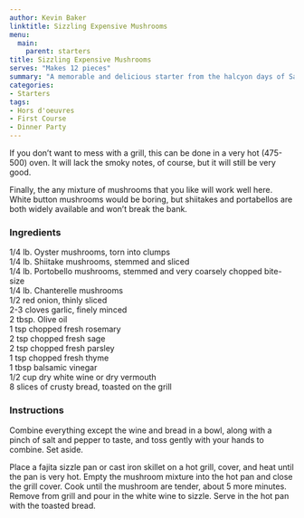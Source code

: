 ```yaml
---
author: Kevin Baker
linktitle: Sizzling Expensive Mushrooms
menu:
  main:
    parent: starters
title: Sizzling Expensive Mushrooms
serves: "Makes 12 pieces"
summary: "A memorable and delicious starter from the halcyon days of San Antonio’s Restaurant Biga. Yes, it said “expensive mushrooms” on the menu - as I suppose they were in the mid-90s! "
categories:
- Starters
tags: 
- Hors d'oeuvres 
- First Course
- Dinner Party
---
```

If you don’t want to mess with a grill, this can be done in a very hot (475-500) oven. It will lack the smoky notes, of course, but it will still be very good.

Finally, the any mixture of mushrooms that you like will work well here. White button mushrooms would be boring, but shiitakes and portabellos are both widely available and won’t break the bank.

### Ingredients

<div class="ingredient-list">

1/4 lb. Oyster mushrooms, torn into clumps  
1/4 lb. Shiitake mushrooms, stemmed and sliced  
1/4 lb. Portobello mushrooms, stemmed and very coarsely chopped bite-size  
1/4 lb. Chanterelle mushrooms  
1/2 red onion, thinly sliced  
2-3 cloves garlic, finely minced  
2 tbsp. Olive oil  
1 tsp chopped fresh rosemary  
2 tsp chopped fresh sage  
2 tsp chopped fresh parsley  
1 tsp chopped fresh thyme  
1 tbsp balsamic vinegar  
1/2 cup dry white wine or dry vermouth  
8 slices of crusty bread, toasted on the grill     

</div>

### Instructions
Combine everything except the wine and bread in a bowl, along with a pinch of salt and pepper to taste, and toss gently with your hands to combine. Set aside. 

Place a fajita sizzle pan or cast iron skillet on a hot grill, cover, and heat until the pan is very hot.  Empty the mushroom mixture into the hot pan and close the grill cover. Cook until the mushroom are tender, about 5 more minutes. Remove from grill and pour in the white wine to sizzle.  Serve in the hot pan with the toasted bread.